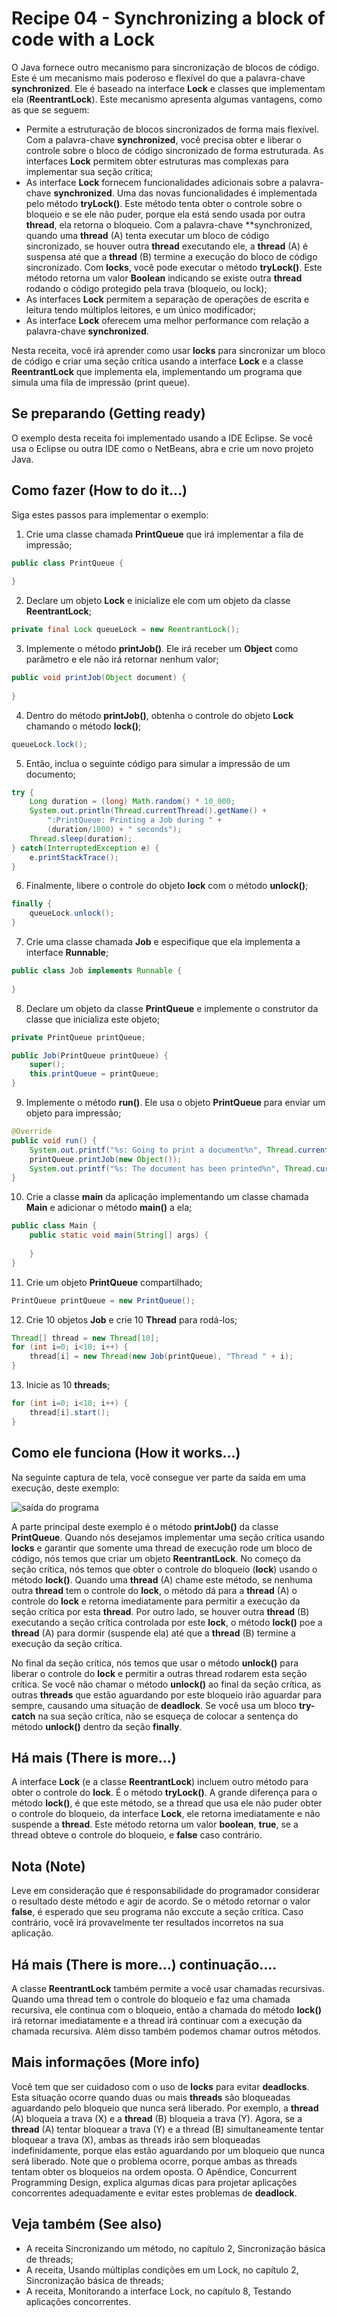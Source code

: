 # Recipe 04 - Synchronizing a block of code with a Lock
O Java fornece outro mecanismo para sincronização de blocos de código. Este é um mecanismo mais poderoso e
flexível do que a palavra-chave **synchronized**. Ele é baseado na interface **Lock** e classes que 
implementam ela (**ReentrantLock**). Este mecanismo apresenta algumas vantagens, como as que se seguem:
 - Permite a estruturação de blocos sincronizados de forma mais flexível. Com a palavra-chave
**synchronized**, você precisa obter e liberar o controle sobre o bloco de código sincronizado de forma
estruturada. As interfaces **Lock** permitem obter estruturas mas complexas para implementar sua seção
crítica;
 - As interface **Lock** fornecem funcionalidades adicionais sobre a palavra-chave **synchronized**. Uma
das novas funcionalidades é implementada pelo método **tryLock()**. Este método tenta obter o controle
sobre o bloqueio e se ele não puder, porque ela está sendo usada por outra **thread**, ela retorna o 
bloqueio. Com a palavra-chave **synchronized, quando uma **thread** (A) tenta executar um bloco de código
sincronizado, se houver outra **thread** executando ele, a **thread** (A) é suspensa até que a **thread** 
(B) termine a execução do bloco de código sincronizado. Com **locks**, você pode executar o método 
**tryLock()**. Este método retorna um valor **Boolean** indicando se existe outra **thread** rodando o 
código protegido pela trava (bloqueio, ou lock);
 - As interfaces **Lock** permitem a separação de operações de escrita e leitura tendo múltiplos 
leitores, e um único modificador;
 - As interface **Lock** oferecem uma melhor performance com relação a palavra-chave **synchronized**.

Nesta receita, você irá aprender como usar **locks** para sincronizar um bloco de código e criar uma seção
crítica usando a interface **Lock** e a classe **ReentrantLock** que implementa ela, implementando um 
programa que simula uma fila de impressão (print queue).


## Se preparando (Getting ready)
O exemplo desta receita foi implementado usando a IDE Eclipse. Se você usa o Eclipse ou outra IDE como
o NetBeans, abra e crie um novo projeto Java.

## Como fazer (How to do it...)
Siga estes passos para implementar o exemplo:
 1. Crie uma classe chamada **PrintQueue** que irá implementar a fila de impressão;
```java
public class PrintQueue {
    
}
```

 2. Declare um objeto **Lock** e inicialize ele com um objeto da classe **ReentrantLock**;
```java
private final Lock queueLock = new ReentrantLock();
```

 3. Implemente o método **printJob()**. Ele irá receber um **Object** como parâmetro e ele não irá retornar
nenhum valor;
```java
public void printJob(Object document) {
    
}
```

 4. Dentro do método **printJob()**, obtenha o controle do objeto **Lock** chamando o método **lock()**;
```java
queueLock.lock();
```

 5. Então, inclua o seguinte código para simular a impressão de um documento;
```java
try {
    Long duration = (long) Math.random() * 10_000;
    System.out.println(Thread.currentThread().getName() +
        ":PrintQueue: Printing a Job during " + 
        (duration/1000) + " seconds");
    Thread.sleep(duration);
} catch(InterruptedException e) {
    e.printStackTrace();
}
```

 6. Finalmente, libere o controle do objeto **lock** com o método **unlock()**;
```java
finally {
    queueLock.unlock();
}
```

 7. Crie uma classe chamada **Job** e especifique que ela implementa a interface **Runnable**;
```java
public class Job implements Runnable {
    
}
```

 8. Declare um objeto da classe **PrintQueue** e implemente o construtor da classe que inicializa este 
objeto;
```java
private PrintQueue printQueue;

public Job(PrintQueue printQueue) {
    super();
    this.printQueue = printQueue;
}
```

 9. Implemente o método **run()**. Ele usa o objeto **PrintQueue** para enviar um objeto para impressão;
```java
@Override
public void run() {
    System.out.printf("%s: Going to print a document%n", Thread.currentThread().getName());
    printQueue.printJob(new Object());
    System.out.printf("%s: The document has been printed%n", Thread.currentThread().getName());
}
```

 10. Crie a classe **main** da aplicação implementando um classe chamada **Main** e adicionar o método
**main()** a ela;
```java
public class Main {
    public static void main(String[] args) {
        
    }
}
```

 11. Crie um objeto **PrintQueue** compartilhado;
```java
PrintQueue printQueue = new PrintQueue();
```

 12. Crie 10 objetos **Job** e crie 10 **Thread** para rodá-los;
```java
Thread[] thread = new Thread[10];
for (int i=0; i<10; i++) {
    thread[i] = new Thread(new Job(printQueue), "Thread " + i);
}
```

 13. Inicie as 10 **threads**;
```java
for (int i=0; i<10; i++) {
    thread[i].start();
}
```

## Como ele funciona (How it works...)
Na seguinte captura de tela, você consegue ver parte da saída em uma execução, deste exemplo:

![saída do programa](https://raw.githubusercontent.com/PedroFerreiraCJr/traducao-java-7-concurrency/master/images/recipe_04_segundo_capitulo.png)

A parte principal deste exemplo é o método **printJob()** da classe **PrintQueue**. Quando nós desejamos 
implementar uma seção crítica usando **locks** e garantir que somente uma thread de execução rode um 
bloco de código, nós temos que criar um objeto **ReentrantLock**. No começo da seção crítica, nós temos
que obter o controle do bloqueio (**lock**) usando o método **lock()**. Quando uma **thread** (A) chame 
este método, se nenhuma outra **thread** tem o controle do **lock**, o método dá para a **thread** (A)
o controle do **lock** e retorna imediatamente para permitir a execução da seção crítica por esta 
**thread**. Por outro lado, se houver outra **thread** (B) executando a seção crítica controlada por este
**lock**, o método **lock()** poe a **thread** (A) para dormir (suspende ela) até que a **thread** (B)
termine a execução da seção crítica.

No final da seção crítica, nós temos que usar o método **unlock()** para liberar o controle do **lock**
e permitir a outras thread rodarem esta seção crítica. Se você não chamar o método **unlock()** ao final 
da seção crítica, as outras **threads** que estão aguardando por este bloqueio irão aguardar para sempre,
causando uma situação de **deadlock**. Se você usa um bloco **try-catch** na sua seção crítica, não se 
esqueça de colocar a sentença do método **unlock()** dentro da seção **finally**.

## Há mais (There is more...)
A interface **Lock** (e a classe **ReentrantLock**) incluem outro método para obter o controle do 
**lock**. É o método **tryLock()**. A grande diferença para o método **lock()**, é que este método, se a
thread que usa ele não puder obter o controle do bloqueio, da interface **Lock**, ele retorna imediatamente
e não suspende a **thread**. Este método retorna um valor **boolean**, **true**, se a thread obteve o 
controle do bloqueio, e **false** caso contrário.

## Nota (Note)
Leve em consideração que é responsabilidade do programador considerar o resultado deste método e agir de 
acordo. Se o método retornar o valor **false**, é esperado que seu programa não exccute a seção crítica.
Caso contrário, você irá provavelmente ter resultados incorretos na sua aplicação.

## Há mais (There is more...) continuação....
A classe **ReentrantLock** também permite a você usar chamadas recursivas. Quando uma thread tem o controle
do bloqueio e faz uma chamada recursiva, ele continua com o bloqueio, então a chamada do método **lock()**
irá retornar imediatamente e a thread irá continuar com a execução da chamada recursiva. Além disso também
podemos chamar outros métodos.

## Mais informações (More info)
Você tem que ser cuidadoso com o uso de **locks** para evitar **deadlocks**. Esta situação ocorre quando
duas ou mais **threads** são bloqueadas aguardando pelo bloqueio que nunca será liberado. Por exemplo,
a **thread** (A) bloqueia a trava (X) e a **thread** (B) bloqueia a trava (Y). Agora, se a **thread** (A)
tentar bloquear a trava (Y) e a thread (B) simultaneamente tentar bloquear a trava (X), ambas as threads 
irão sem bloqueadas indefinidamente, porque elas estão aguardando por um bloqueio que nunca será liberado.
Note que o problema ocorre, porque ambas as threads tentam obter os bloqueios na ordem oposta. O Apêndice,
Concurrent Programming Design, explica algumas dicas para projetar aplicações concorrentes adequadamente e
evitar estes problemas de **deadlock**.

## Veja também (See also)
 - A receita Sincronizando um método, no capítulo 2, Sincronização básica de threads;
 - A receita, Usando múltiplas condições em um Lock, no capítulo 2, Sincronização básica de threads;
 - A receita, Monitorando a interface Lock, no capítulo 8, Testando aplicações concorrentes.
